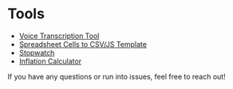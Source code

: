 # Tools

- [Voice Transcription Tool](https://google.com/intl/en/chrome/demos/speech.html)
- [Spreadsheet Cells to CSV/JS Template](/cells-to-csv/cells-to-csv.html)
- [Stopwatch](/internet-stopwatch/internet-stopwatch.html)
- [Inflation Calculator](/inflation/inflation.html)

If you have any questions or run into issues, feel free to reach out!
